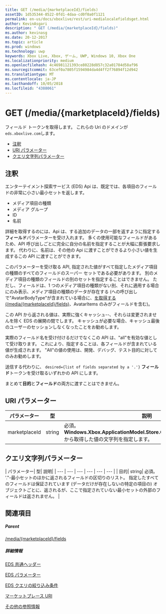 ```yaml
---
title: GET (/media/{marketplaceId}/fields)
assetID: 1d535344-8522-0fd1-4daa-cd0f0a0f1121
permalink: en-us/docs/xboxlive/rest/uri-medialocalefieldsget.html
author: KevinAsgari
description: " GET (/media/{marketplaceId}/fields)"
ms.author: kevinasg
ms.date: 20-12-2017
ms.topic: article
ms.prod: windows
ms.technology: uwp
keywords: Xbox Live, Xbox, ゲーム, UWP, Windows 10, Xbox One
ms.localizationpriority: medium
ms.openlocfilehash: 4c46981121393ce80228d857c32a01784d58af96
ms.sourcegitcommit: 63cef0a7805f1594984da4d4ff2f76894f12d942
ms.translationtype: MT
ms.contentlocale: ja-JP
ms.lasthandoff: 10/05/2018
ms.locfileid: "4388061"
---
```

# <a name="get-mediamarketplaceidfields"></a>GET (/media/{marketplaceId}/fields)
フィールド トークンを取得します。 これらの Uri のドメインが`eds.xboxlive.com`します。
 
  * [注釈](#ID4EV)
  * [URI パラメーター](#ID4EGC)
  * [クエリ文字列パラメーター](#ID4ERC)
 
<a id="ID4EV"></a>

 
## <a name="remarks"></a>注釈
 
エンターテイメント探索サービス (EDS) Api は、既定では、各項目のフィールドの非常に小さい最小セットを返します。
 
   * メディア項目の種類
   * メディア グループ
   * ID
   * 名前
  
詳細を取得するのには、Api は、する追加のデータの一部を返すように指定する**フィールド**パラメーターを受け入れます。 多くの使用可能なフィールドがあるため、API 呼び出しごとに完全に自分の名前を指定することが大幅に膨張要求します。 代わりに、名前は、その他の Api に渡すことができるより小さい値を生成するこの API に渡すことができます。
 
このパラメーターを受け取る API, 指定された値がすべて指定したメディア項目の種類のすべてのフィールドのスーパー セットである必要があります。 別のメディア項目の種類のフィールドの別のセットを指定することはできません。 ただし、フィールドは、1 つのメディア項目の種類がない別、それに適用する場合にのみ表示、メディア項目の種類のデータが存在する (への呼び出しで"AvatarBodyType"が含まれている場合に、[を取得する (/media/{marketplaceId}/fields)]()、AvatarItems のみがフィールドを含む)。
 
この API から返される値は、実際に強くキャッシュ--、それらは変更されませんを除く EDS の展開の間でします。 キャッシュが必要な場合、キャッシュ最後のユーザーのセッションしなくなったことをお勧めします。
 
実際のフィールド名を受け付けるだけでなくこの API は、"all"を有効な値として受け取ります。 これにより、指定することは、各フィールドが含まれている値が生成されます。 "All"の値の使用は、開発、デバッグ、テスト目的に対してのみお勧めします。
 
送信する代わりに、 `desired={list of fields separated by a '.'}` **フィールド**トークンを受け取るいずれかの API にします。
 
まとめて**目的**と**フィールド**の両方に渡すことはできません。
  
<a id="ID4EGC"></a>

 
## <a name="uri-parameters"></a>URI パラメーター
 
| パラメーター| 型| 説明| 
| --- | --- | --- | 
| marketplaceId| string| 必須。 <b>Windows.Xbox.ApplicationModel.Store.Configuration.MarketplaceId</b>から取得した値の文字列を指定します。| 
  
<a id="ID4ERC"></a>

 
## <a name="query-string-parameters"></a>クエリ文字列パラメーター
 
| パラメーター| 型| 説明| 
| --- | --- | --- | --- | --- | --- | 
| 目的| string| 必須。 '."-最小セットのほかに返されるフィールドの区切りのリスト。 指定したすべてのフィールドは保証されています (データだけが存在しないの特定の項目の) オブジェクトごとに、返されるが、ここで指定されていない最小セットの外部のフィールドは返されません。 | 
  
<a id="ID4EMD"></a>

 
## <a name="see-also"></a>関連項目
 
<a id="ID4EOD"></a>

 
##### <a name="parent"></a>Parent 

[/media/{marketplaceId}/fields](uri-medialocalefields.md)

  
<a id="ID4EYD"></a>

 
##### <a name="further-information"></a>詳細情報 

[EDS 共通ヘッダー](../../additional/edscommonheaders.md)

 [EDS パラメーター](../../additional/edsparameters.md)

 [EDS クエリの絞り込み条件](../../additional/edsqueryrefiners.md)

 [マーケットプレース URI](atoc-reference-marketplace.md)

 [その他の参照情報](../../additional/atoc-xboxlivews-reference-additional.md)

   